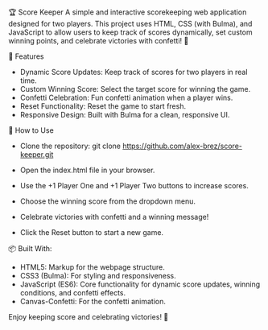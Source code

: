 🏆 Score Keeper
A simple and interactive scorekeeping web application designed for two players. This project uses HTML, CSS (with Bulma), and JavaScript to allow users to keep track of scores dynamically, set custom winning points, and celebrate victories with confetti! 🎉

🎯 Features
 - Dynamic Score Updates: Keep track of scores for two players in real time.
 - Custom Winning Score: Select the target score for winning the game.
 - Confetti Celebration: Fun confetti animation when a player wins.
 - Reset Functionality: Reset the game to start fresh.
 - Responsive Design: Built with Bulma for a clean, responsive UI.

🚀 How to Use
 - Clone the repository:
        git clone https://github.com/alex-brez/score-keeper.git
 - Open the index.html file in your browser.

 - Use the +1 Player One and +1 Player Two buttons to increase scores.
 - Choose the winning score from the dropdown menu.
 - Celebrate victories with confetti and a winning message!
 - Click the Reset button to start a new game.

📦 Built With:
 - HTML5: Markup for the webpage structure.
 - CSS3 (Bulma): For styling and responsiveness.
 - JavaScript (ES6): Core functionality for dynamic score updates, winning conditions, and confetti effects.
 - Canvas-Confetti: For the confetti animation.

Enjoy keeping score and celebrating victories! 🥳
